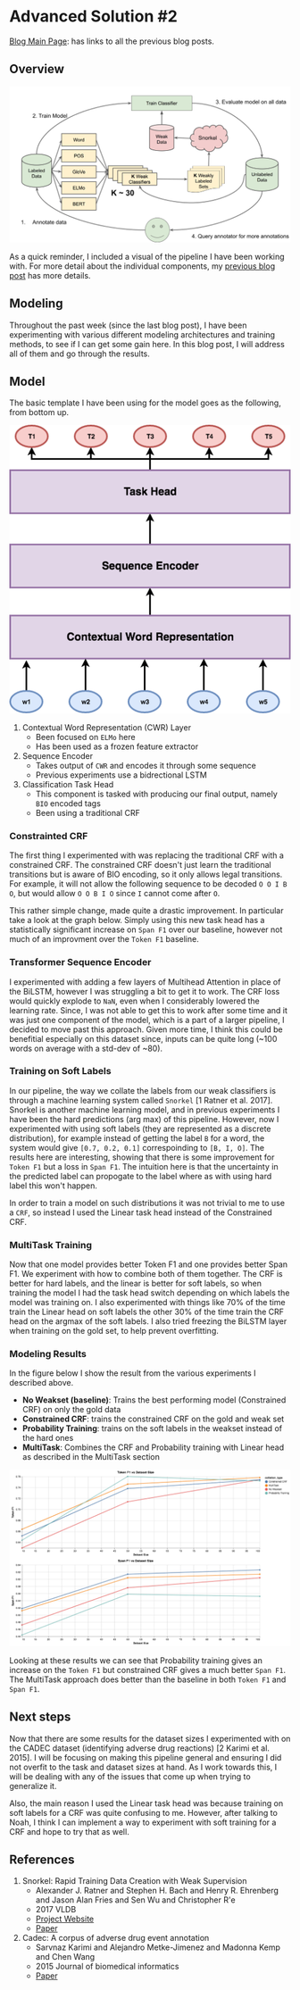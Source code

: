# Advanced Solution #2

[Blog Main Page](README.md): has links to all the previous blog posts.

## Overview

![DPD figure](figures/dpd_pipeline.png)

As a quick reminder, I included a visual of the pipeline I have been working with. For more detail about the individual components, my [previous blog post](blog_8.md) has more details.

## Modeling

Throughout the past week (since the last blog post), I have been experimenting with various different modeling architectures and training methods, to see if I can get some gain here. In this blog post, I will address all of them and go through the results.

## Model

The basic template I have been using for the model goes as the following, from bottom up.

![Model Architecture](figures/model_arch.png)

1. Contextual Word Representation (CWR) Layer
    * Been focused on `ELMo` here
    * Has been used as a frozen feature extractor
2. Sequence Encoder
    * Takes output of `CWR` and encodes it through some sequence
    * Previous experiments use a bidrectional LSTM
3. Classification Task Head
    * This component is tasked with producing our final output, namely `BIO` encoded tags
    * Been using a traditional CRF

### Constrainted CRF

The first thing I experimented with was replacing the traditional CRF with a constrained CRF. The constrained CRF doesn't just learn the traditional transitions but is aware of BIO encoding, so it only allows legal transitions. For example, it will not allow the following sequence to be decoded `O O I B O`, but would allow `O O B I O` since `I` cannot come after `O`.

This rather simple change, made quite a drastic improvement. In particular take a look at the graph below. Simply using this new task head has a statistically significant increase on `Span F1` over our baseline, however not much of an improvment over the `Token F1` baseline.

### Transformer Sequence Encoder

I experimented with adding a few layers of Multihead Attention in place of the BiLSTM, however I was struggling a bit to get it to work. The CRF loss would quickly explode to `NaN`, even when I considerably lowered the learning rate. Since, I was not able to get this to work after some time and it was just one component of the model, which is a part of a larger pipeline, I decided to move past this approach. Given more time, I think this could be benefitial especially on this dataset since, inputs can be quite long (~100 words on average with a std-dev of ~80).

### Training on Soft Labels

In our pipeline, the way we collate the labels from our weak classifiers is through a machine learning system called `Snorkel` [1 Ratner et al. 2017]. Snorkel is another machine learning model, and in previous experiments I have been the hard predictions (arg max) of this pipeline. However, now I experimented with using soft labels (they are represented as a discrete distribution), for example instead of getting the label `B` for a word, the system would give `[0.7, 0.2, 0.1]` correspoinding to `[B, I, O]`. The results here are interesting, showing that there is some improvement for `Token F1` but a loss in `Span F1`. The intuition here is that the uncertainty in the predicted label can propogate to the label where as with using hard label this won't happen.

In order to train a model on such distributions it was not trivial to me to use a `CRF`, so instead I used the Linear task head instead of the Constrained CRF.

### MultiTask Training

Now that one model provides better Token F1 and one provides better Span F1. We experiment with how to combine both of them together. The CRF is better for hard labels, and the linear is better for soft labels, so when training the model I had the task head switch depending on which labels the model was training on. I also experimented with things like 70% of the time train the Linear head on soft labels the other 30% of the time train the CRF head on the argmax of the soft labels. I also tried freezing the BiLSTM layer when training on the gold set, to help prevent overfitting.

### Modeling Results

In the figure below I show the result from the various experiments I described above.

* **No Weakset (baseline)**: Trains the best performing model (Constrained CRF) on only the gold data
* **Constrained CRF**: trains the constrained CRF on the gold and weak set
* **Probability Training**: trains on the soft labels in the weakset instead of the hard ones
* **MultiTask**: Combines the CRF and Probability training with Linear head as described in the MultiTask section

![results](figures/blog_9_result.png)

Looking at these results we can see that Probability training gives an increase on the `Token F1` but constrained CRF gives a much better `Span F1`. The MultiTask approach does better than the baseline in both `Token F1` and `Span F1`.

## Next steps

Now that there are some results for the dataset sizes I experimented with on the CADEC dataset (identifying adverse drug reactions) [2 Karimi et al. 2015]. I will be focusing on making this pipeline general and ensuring I did not overfit to the task and dataset sizes at hand. As I work towards this, I will be dealing with any of the issues that come up when trying to generalize it.

Also, the main reason I used the Linear task head was because training on soft labels for a CRF was quite confusing to me. However, after talking to Noah, I think I can implement a way to experiment with soft training for a CRF and hope to try that as well.

## References

1. Snorkel: Rapid Training Data Creation with Weak Supervision
    - Alexander J. Ratner and Stephen H. Bach and Henry R. Ehrenberg and Jason Alan Fries and Sen Wu and Christopher R'e
    - 2017 VLDB
    - [Project Website](https://hazyresearch.github.io/snorkel/)
    - [Paper](https://arxiv.org/abs/1711.10160)
2. Cadec: A corpus of adverse drug event annotation
    - Sarvnaz Karimi and Alejandro Metke-Jimenez and Madonna Kemp and Chen Wang
    - 2015 Journal of biomedical informatics
    - [Paper](https://www.ncbi.nlm.nih.gov/pubmed/25817970)